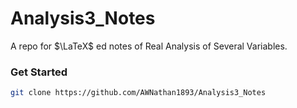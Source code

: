 # Analysis3_Notes
A repo for $\LaTeX$ ed notes of Real Analysis of Several Variables.

### Get Started

```bash
git clone https://github.com/AWNathan1893/Analysis3_Notes
```
